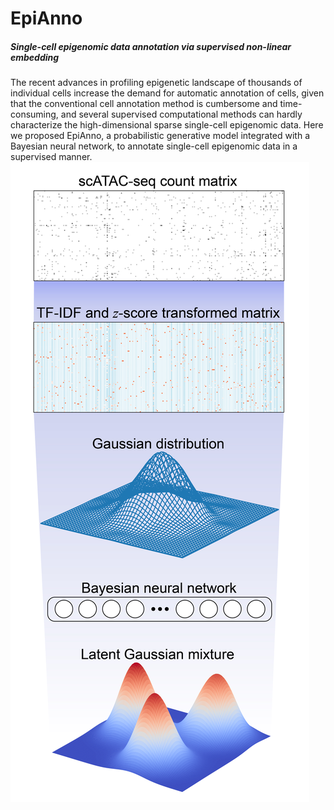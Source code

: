 # EpiAnno
##### Single-cell epigenomic data annotation via supervised non-linear embedding
The recent advances in profiling epigenetic landscape of thousands of individual cells increase the demand for automatic annotation of cells, given that the conventional cell annotation method is cumbersome and time-consuming, and several supervised computational methods can hardly characterize the high-dimensional sparse single-cell epigenomic data. Here we proposed EpiAnno, a probabilistic generative model integrated with a Bayesian neural network, to annotate single-cell epigenomic data in a supervised manner.
![avatar](inst/Fig1-01.jpg)
